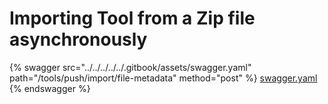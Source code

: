 # Importing Tool from a Zip file asynchronously

{% swagger src="../../../../../.gitbook/assets/swagger.yaml" path="/tools/push/import/file-metadata" method="post" %}
[swagger.yaml](../../../../../.gitbook/assets/swagger.yaml)
{% endswagger %}
